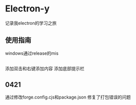 # Electron-y

记录我electron的学习之旅


## 使用指南
windows通过release的mis

##
添加双击和右键添加内容
添加底部提示栏

## 0421
通过修改forge.config.cjs和package.json
修复了打包错误的问题